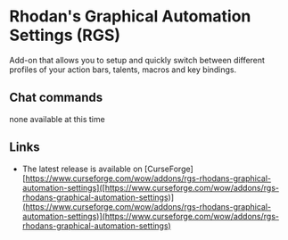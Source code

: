 Rhodan's Graphical Automation Settings (RGS)
============================================

Add-on that allows you to setup and quickly switch between different profiles of your action bars, talents, macros and key bindings.

Chat commands
-------------

none available at this time

Links
-----

* The latest release is available on [CurseForge][https://www.curseforge.com/wow/addons/rgs-rhodans-graphical-automation-settings]([https://www.curseforge.com/wow/addons/rgs-rhodans-graphical-automation-settings)](https://www.curseforge.com/wow/addons/rgs-rhodans-graphical-automation-settings)](https://www.curseforge.com/wow/addons/rgs-rhodans-graphical-automation-settings)
